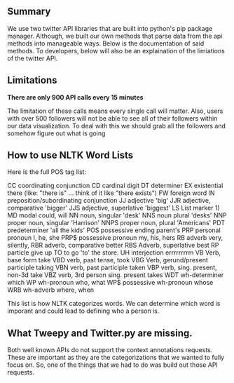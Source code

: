 ## Summary

We use two twitter API libraries that are built into python's pip package manager.
Although, we built our own methods that parse data from the api methods into manageable ways.
Below is the documentation of said methods.
To developers, below will also be an explaination of the limiations of the twitter API.

## Limitations

**There are only 900 API calls every 15 minutes**

The limitation of these calls means every single call will matter.
Also, users with over 500 followers will not be able to see all of their followers within our data visualization.
To deal with this we should grab all the followers and somehow figure out what is going 

## How to use NLTK Word Lists

Here is the full POS tag list:

CC 	coordinating conjunction
CD	 cardinal digit
DT 	determiner
EX	existential there (like: "there is" ... think of it like "there exists")
FW  	foreign word
IN  	preposition/subordinating conjunction
JJ 	adjective    'big'
JJR	adjective, comparative    'bigger'
JJS	adjective, superlative    'biggest'
LS	List marker    1)
MD	modal    could, will
NN	noun, singular 'desk'
NNS	 noun plural    'desks'
NNP	proper noun, singular    'Harrison'
NNPS	 proper noun, plural    'Americans'
PDT	predeterminer    'all the kids'
POS	possessive ending    parent's
PRP	personal pronoun    I, he, she
PRP$	 possessive pronoun    my, his, hers
RB	adverb    very, silently,
RBR	adverb, comparative    better
RBS	Adverb, superlative    best
RP	particle    give up
TO	to go 'to' the store.
UH	 interjection    errrrrrrrm
VB	Verb, base form    take
VBD	verb, past tense, took
VBG	Verb, gerund/present participle    taking
VBN	verb, past participle taken
VBP	verb, sing. present, non-3d    take
VBZ	 verb, 3rd person sing. present    takes
WDT	wh-determiner  which
WP	 wh-pronoun    who, what
WP$	possessive wh-pronoun    whose
WRB	wh-adverb    where, when

This list is how NLTK categorizes words.
We can determine which word is imporant and could lead to defining who a person is.

## What Tweepy and Twitter.py are missing.

Both well known APIs do not support the context annotations requests.
These are important as they are the categorizations that we wanted to fully focus on.
So, one of the things that we had to do was build out those API requests.
